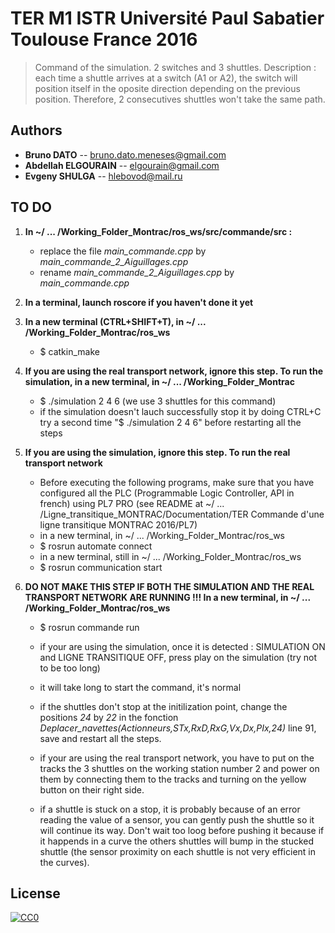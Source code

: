 # TER M1 ISTR Université Paul Sabatier Toulouse France 2016

> Command of the simulation.
> 2 switches and 3 shuttles.
> Description : each time a shuttle arrives at a switch (A1 or A2), the switch will position itself in the oposite direction depending on the previous position. Therefore, 2 consecutives shuttles won't take the same path.

## Authors
- __Bruno DATO__ -- bruno.dato.meneses@gmail.com
- __Abdellah ELGOURAIN__ -- elgourain@gmail.com
- __Evgeny SHULGA__ -- hlebovod@mail.ru

## TO DO

1. **In ~/ ... /Working_Folder_Montrac/ros_ws/src/commande/src :**

	- replace the file *main_commande.cpp* by *main_commande_2_Aiguillages.cpp*
	- rename *main_commande_2_Aiguillages.cpp* by *main_commande.cpp*


2. **In a terminal, launch roscore if you haven't done it yet**


3. **In a new terminal (CTRL+SHIFT+T), in ~/ ... /Working_Folder_Montrac/ros_ws**
	- $ catkin_make


4. **If you are using the real transport network, ignore this step. To run the simulation, in a new terminal, in ~/ ... /Working_Folder_Montrac**

	- $ ./simulation 2 4 6		(we use 3 shuttles for this command)
	- if the simulation doesn't lauch successfully stop it by doing CTRL+C try a second time "$ ./simulation 2 4 6" before restarting all the steps


5. **If you are using the simulation, ignore this step. To run the real transport network**

	- Before executing the following programs, make sure that you have configured all the PLC (Programmable Logic Controller, API in french) using PL7 PRO (see README at ~/ ... /Ligne_transitique_MONTRAC/Documentation/TER Commande d'une ligne transitique MONTRAC 2016/PL7)
	- in a new terminal, in ~/ ... /Working_Folder_Montrac/ros_ws
	- $ rosrun automate connect
	- in a new terminal, still in ~/ ... /Working_Folder_Montrac/ros_ws 
	- $ rosrun communication start
	

6. **DO NOT MAKE THIS STEP IF BOTH THE SIMULATION AND THE REAL TRANSPORT NETWORK ARE RUNNING !!! In a new terminal, in ~/ ... /Working_Folder_Montrac/ros_ws**

	- $ rosrun commande run

	- if your are using the simulation, once it is detected :  SIMULATION ON and LIGNE TRANSITIQUE OFF, press play on the simulation (try not to be too long)
	- it will take long to start the command, it's normal 
	- if the shuttles don't stop at the initilization point, change the positions *24* by *22* in the fonction *Deplacer_navettes(Actionneurs,STx,RxD,RxG,Vx,Dx,PIx,24)* line 91, save and restart all the steps.

	- if your are using the real transport network, you have to put on the tracks the 3 shuttles on the working station number 2 and power on them by connecting them to the tracks and turning on the yellow button on their right side.

	- if a shuttle is stuck on a stop, it is probably because of an error reading the value of a sensor, you can gently push the shuttle so it will continue its way. Don't wait too loog before pushing it because if it happends in a curve the others shuttles will bump in the stucked shuttle (the sensor proximity on each shuttle is not very efficient in the curves).


## License

[![CC0](https://licensebuttons.net/p/zero/1.0/88x31.png)](http://creativecommons.org/publicdomain/zero/1.0/)
